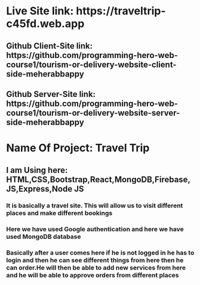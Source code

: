 <h1> Live Site link: https://traveltrip-c45fd.web.app</h1>
<h2>Github Client-Site link: https://github.com/programming-hero-web-course1/tourism-or-delivery-website-client-side-meherabbappy</h2>
<h2> Github Server-Site link: https://github.com/programming-hero-web-course1/tourism-or-delivery-website-server-side-meherabbappy</h2>

<h1>Name Of Project: Travel Trip</h1>
<h2>I am Using here: HTML,CSS,Bootstrap,React,MongoDB,Firebase,JS,Express,Node JS</h2>
<h3>
It is basically a travel site. This will allow us to visit different places and make different bookings </h3>
<h3>Here we have used Google authentication and here we have used MongoDB database</h3>
<h3>Basically after a user comes here if he is not logged in he has to login and then he can see different things from here then he can order.He will then be able to add new services from here and he will be able to approve orders from different places</h3>

